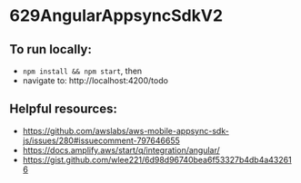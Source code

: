 # 629AngularAppsyncSdkV2

## To run locally:

- `npm install && npm start`, then
- navigate to: http://localhost:4200/todo

## Helpful resources:

- https://github.com/awslabs/aws-mobile-appsync-sdk-js/issues/280#issuecomment-797646655
- https://docs.amplify.aws/start/q/integration/angular/
- https://gist.github.com/wlee221/6d98d96740bea6f53327b4db4a432616
